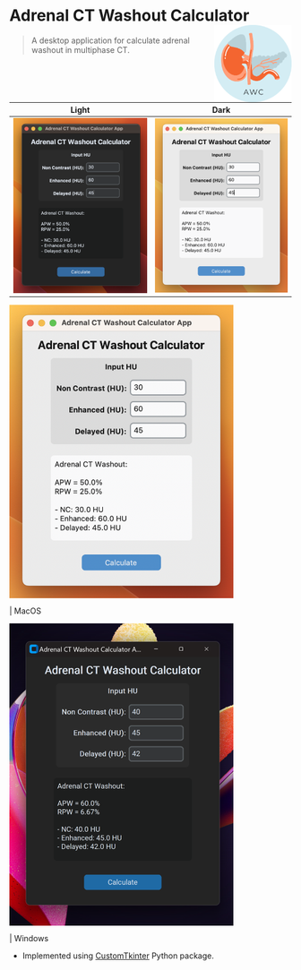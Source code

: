 # Adrenal CT Washout Calculator <a href="https://github.com/Lightbridge-KS/adrenal_washout_app"><img src="doc/app-logo.png" align="right" height="138" /></a>

> A desktop application for calculate adrenal washout in multiphase CT.


Light             |  Dark
:-------------------------:|:-------------------------:
![](./doc/app-macos-light.png)  |  ![](./doc/app-macos-dark.png)


<img src="./doc/app-example-macos.png" align="center" width="400">

| MacOS


<img src="./doc/app-example-win.png" align="center" width="400">

| Windows


-   Implemented using [CustomTkinter](https://github.com/TomSchimansky/CustomTkinter) Python package.